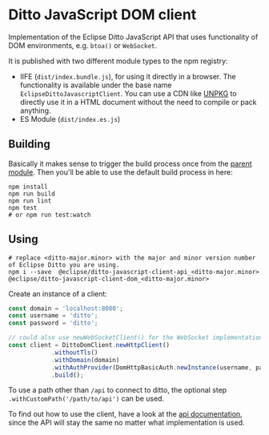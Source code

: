 # Ditto JavaScript DOM client

Implementation of the Eclipse Ditto JavaScript API that uses functionality of DOM environments, 
e.g. `btoa()` or `WebSocket`.

It is published with two different module types to the npm registry:
* IIFE (`dist/index.bundle.js`), for using it directly in a browser. The functionality is available under the base name
`EclipseDittoJavascriptClient`. You can use a CDN like [UNPKG](https://unpkg.com/) to directly
use it in a HTML document without the need to compile or pack anything.
* ES Module (`dist/index.es.js`)


## Building
Basically it makes sense to trigger the build process once from
the [parent module](../../README.md). Then you'll be able to
use the default build process in here:

```shell
npm install
npm run build
npm run lint
npm test
# or npm run test:watch
```

## Using

```shell
# replace <ditto-major.minor> with the major and minor version number of Eclipse Ditto you are using.
npm i --save  @eclipse/ditto-javascript-client-api_<ditto-major.minor> @eclipse/ditto-javascript-client-dom_<ditto-major.minor>
```

Create an instance of a client:

```javascript
const domain = 'localhost:8080';
const username = 'ditto';
const password = 'ditto';

// could also use newWebSocketClient() for the WebSocket implementation
const client = DittoDomClient.newHttpClient()
            .withoutTls()
            .withDomain(domain)
            .withAuthProvider(DomHttpBasicAuth.newInstance(username, password))
            .build();
```
To use a path other than `/api` to connect to ditto, the optional step `.withCustomPath('/path/to/api')` can be used.

To find out how to use the client, have a look at the [api documentation](../api/README.md#Using-the-client),
since the API will stay the same no matter what implementation is used.
